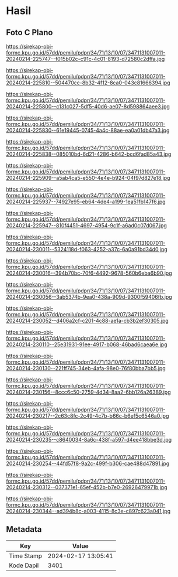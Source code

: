 # Hasil

## Foto C Plano

https://sirekap-obj-formc.kpu.go.id/57dd/pemilu/pdpr/34/71/13/10/07/3471131007011-20240214-225747--f015b02c-c91c-4c01-8193-d72580c2dffa.jpg

https://sirekap-obj-formc.kpu.go.id/57dd/pemilu/pdpr/34/71/13/10/07/3471131007011-20240214-225810--504470cc-8b32-4f12-8ca0-043c81666394.jpg

https://sirekap-obj-formc.kpu.go.id/57dd/pemilu/pdpr/34/71/13/10/07/3471131007011-20240214-225800--c131c027-5df5-40d6-ae07-8d598864aee3.jpg

https://sirekap-obj-formc.kpu.go.id/57dd/pemilu/pdpr/34/71/13/10/07/3471131007011-20240214-225830--61e19445-0745-4a4c-88ae-ea0a01db47a3.jpg

https://sirekap-obj-formc.kpu.go.id/57dd/pemilu/pdpr/34/71/13/10/07/3471131007011-20240214-225838--085010bd-6d21-4286-b642-bcd6fad85a43.jpg

https://sirekap-obj-formc.kpu.go.id/57dd/pemilu/pdpr/34/71/13/10/07/3471131007011-20240214-225909--a5ab4ca5-e550-4e4e-b924-04f97d827e18.jpg

https://sirekap-obj-formc.kpu.go.id/57dd/pemilu/pdpr/34/71/13/10/07/3471131007011-20240214-225937--74927e95-eb64-4de4-a199-1ea51fb147f6.jpg

https://sirekap-obj-formc.kpu.go.id/57dd/pemilu/pdpr/34/71/13/10/07/3471131007011-20240214-225947--810f4451-4697-4954-9c1f-a6ad0c07d067.jpg

https://sirekap-obj-formc.kpu.go.id/57dd/pemilu/pdpr/34/71/13/10/07/3471131007011-20240214-230011--5324118d-f063-4252-a37c-6a0a91bd34d0.jpg

https://sirekap-obj-formc.kpu.go.id/57dd/pemilu/pdpr/34/71/13/10/07/3471131007011-20240214-230016--394b70bc-70f6-4492-9678-560b6eba6b90.jpg

https://sirekap-obj-formc.kpu.go.id/57dd/pemilu/pdpr/34/71/13/10/07/3471131007011-20240214-230056--3ab5374b-9ea0-438a-909d-9300f59406fb.jpg

https://sirekap-obj-formc.kpu.go.id/57dd/pemilu/pdpr/34/71/13/10/07/3471131007011-20240214-230052--d406a2cf-c201-4c88-ae1a-cb3b2ef30305.jpg

https://sirekap-obj-formc.kpu.go.id/57dd/pemilu/pdpr/34/71/13/10/07/3471131007011-20240214-230110--25e31931-91ee-4917-b068-46bad6caea6e.jpg

https://sirekap-obj-formc.kpu.go.id/57dd/pemilu/pdpr/34/71/13/10/07/3471131007011-20240214-230130--221ff745-34eb-4afa-98e0-76f80bba7bb5.jpg

https://sirekap-obj-formc.kpu.go.id/57dd/pemilu/pdpr/34/71/13/10/07/3471131007011-20240214-230156--8ccc6c50-2759-4d34-8aa2-6bb126a26389.jpg

https://sirekap-obj-formc.kpu.go.id/57dd/pemilu/pdpr/34/71/13/10/07/3471131007011-20240214-230217--2c63c8fc-2c49-4c7b-b66c-b6ef5c6546a0.jpg

https://sirekap-obj-formc.kpu.go.id/57dd/pemilu/pdpr/34/71/13/10/07/3471131007011-20240214-230235--c8640034-8a6c-438f-a597-d4ee418bbe3d.jpg

https://sirekap-obj-formc.kpu.go.id/57dd/pemilu/pdpr/34/71/13/10/07/3471131007011-20240214-230254--44fd57f8-9a2c-499f-b306-cae488d47891.jpg

https://sirekap-obj-formc.kpu.go.id/57dd/pemilu/pdpr/34/71/13/10/07/3471131007011-20240214-230312--037371e1-65ef-452b-b7e0-26926479971b.jpg

https://sirekap-obj-formc.kpu.go.id/57dd/pemilu/pdpr/34/71/13/10/07/3471131007011-20240214-230344--ad394b8c-a003-4115-8c3e-c897c623a041.jpg


## Metadata

| Key        | Value               |
| ---------- | ------------------- |
| Time Stamp | 2024-02-17 13:05:41 |
| Kode Dapil | 3401                |



